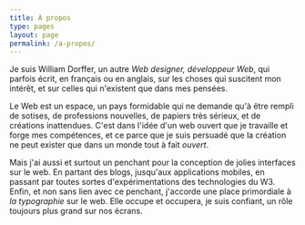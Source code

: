 ```yaml
---
title: À propos
type: pages
layout: page
permalink: /a-propos/
---  
```

Je suis William Dorffer, un autre *Web designer, développeur Web*, qui parfois écrit, en français ou en anglais, sur les choses qui suscitent mon intérêt, et sur celles qui n'existent que dans mes pensées.

Le Web est un espace, un pays formidable qui ne demande qu'à être rempli de sotises, de professions nouvelles, de papiers très sérieux, et de créations inattendues. C'est dans l'idée d'un web ouvert que je travaille et forge mes compétences, et ce parce que je suis persuadé que la création ne peut exister que dans un monde tout à fait *ouvert*.

Mais j'ai aussi et surtout un penchant pour la conception de jolies interfaces sur le web. En partant des blogs, jusqu'aux applications mobiles, en passant par toutes sortes d'expérimentations des technologies du W3.  
Enfin, et non sans lien avec ce penchant, j'accorde une place primordiale à *la typographie* sur le web. Elle occupe et occupera, je suis confiant, un rôle toujours plus grand sur nos écrans.